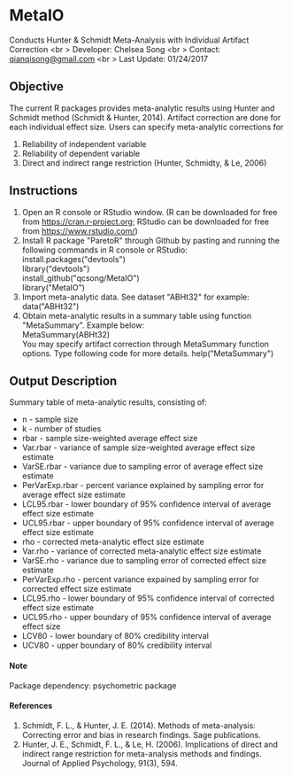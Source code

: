 # MetaIO 

Conducts Hunter & Schmidt Meta-Analysis with Individual Artifact Correction <br \>
Developer: Chelsea Song <br \>
Contact: qianqisong@gmail.com <br \>
Last Update: 01/24/2017 

## Objective ##

The current R packages provides meta-analytic results using Hunter and Schmidt method (Schmidt & Hunter, 2014). Artifact correction are done for each individual effect size. Users can specify meta-analytic corrections for 
1. Reliability of independent variable <br />
2. Reliability of dependent variable <br />
3. Direct and indirect range restriction (Hunter, Schmidty, & Le, 2006) <br /> 

## Instructions ##

1. Open an R console or RStudio window. (R can be downloaded for free from https://cran.r-project.org; RStudio can be downloaded for free from https://www.rstudio.com/)
2. Install R package "ParetoR" through Github by pasting and running the following commands in R console or RStudio:
   install.packages("devtools") <br />
   library("devtools") <br />
   install_github("qcsong/MetaIO") <br />
   library("MetaIO") <br />
3. Import meta-analytic data. See dataset "ABHt32" for example: <br />
   data("ABHt32") <br />
4. Obtain meta-analytic results in a summary table using function "MetaSummary". Example below: <br />
   MetaSummary(ABHt32) <br />
   You may specify artifact correction through MetaSummary function options. Type following code for more details.
   help("MetaSummary") 
 
## Output Description ##

Summary table of meta-analytic results, consisting of:
* n - sample size  
* k - number of studies
* rbar - sample size-weighted average effect size
* Var.rbar - variance of sample size-weighted average effect size estimate
* VarSE.rbar - variance due to sampling error of average effect size estimate
* PerVarExp.rbar - percent variance explained by sampling error for average effect size estimate
* LCL95.rbar - lower boundary of 95% confidence interval of average effect size estimate
* UCL95.rbar - upper boundary of 95% confidence interval of average effect size estimate
* rho - corrected meta-analytic effect size estimate
* Var.rho - variance of corrected meta-analytic effect size estimate
* VarSE.rho - variance due to sampling error of corrected effect size estimate
* PerVarExp.rho - percent variance expained by sampling error for corrected effect size estimate
* LCL95.rho - lower boundary of 95% confidence interval of corrected effect size estimate
* UCL95.rho - upper boundary of 95% confidence interval of average effect size  
* LCV80 - lower boundary of 80% credibility interval 
* UCV80 - upper boundary of 80% credibility interval

#### Note ####

Package dependency: psychometric package

#### References ####

1. Schmidt, F. L., & Hunter, J. E. (2014). Methods of meta-analysis: Correcting error and bias in research findings. Sage publications.
2. Hunter, J. E., Schmidt, F. L., & Le, H. (2006). Implications of direct and indirect range restriction for meta-analysis methods and findings. Journal of Applied Psychology, 91(3), 594.
